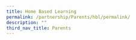 ```yaml
---
title: Home Based Learning
permalink: /partnership/Parents/hbl/permalink/
description: ""
third_nav_title: Parents
---
```

